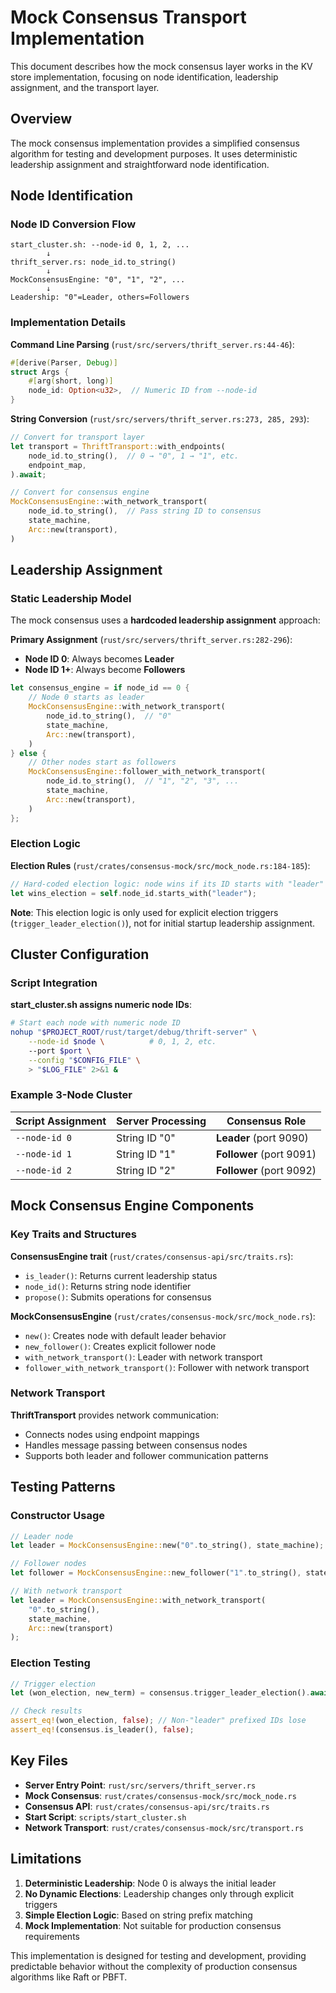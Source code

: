 # Mock Consensus Transport Implementation

This document describes how the mock consensus layer works in the KV store implementation, focusing on node identification, leadership assignment, and the transport layer.

## Overview

The mock consensus implementation provides a simplified consensus algorithm for testing and development purposes. It uses deterministic leadership assignment and straightforward node identification.

## Node Identification

### Node ID Conversion Flow

```
start_cluster.sh: --node-id 0, 1, 2, ...
        ↓
thrift_server.rs: node_id.to_string()
        ↓
MockConsensusEngine: "0", "1", "2", ...
        ↓
Leadership: "0"=Leader, others=Followers
```

### Implementation Details

**Command Line Parsing** (`rust/src/servers/thrift_server.rs:44-46`):
```rust
#[derive(Parser, Debug)]
struct Args {
    #[arg(short, long)]
    node_id: Option<u32>,  // Numeric ID from --node-id
}
```

**String Conversion** (`rust/src/servers/thrift_server.rs:273, 285, 293`):
```rust
// Convert for transport layer
let transport = ThriftTransport::with_endpoints(
    node_id.to_string(),  // 0 → "0", 1 → "1", etc.
    endpoint_map,
).await;

// Convert for consensus engine
MockConsensusEngine::with_network_transport(
    node_id.to_string(),  // Pass string ID to consensus
    state_machine,
    Arc::new(transport),
)
```

## Leadership Assignment

### Static Leadership Model

The mock consensus uses a **hardcoded leadership assignment** approach:

**Primary Assignment** (`rust/src/servers/thrift_server.rs:282-296`):
- **Node ID 0**: Always becomes **Leader**
- **Node ID 1+**: Always become **Followers**

```rust
let consensus_engine = if node_id == 0 {
    // Node 0 starts as leader
    MockConsensusEngine::with_network_transport(
        node_id.to_string(),  // "0"
        state_machine,
        Arc::new(transport),
    )
} else {
    // Other nodes start as followers
    MockConsensusEngine::follower_with_network_transport(
        node_id.to_string(),  // "1", "2", "3", ...
        state_machine,
        Arc::new(transport),
    )
};
```

### Election Logic

**Election Rules** (`rust/crates/consensus-mock/src/mock_node.rs:184-185`):
```rust
// Hard-coded election logic: node wins if its ID starts with "leader"
let wins_election = self.node_id.starts_with("leader");
```

**Note**: This election logic is only used for explicit election triggers (`trigger_leader_election()`), not for initial startup leadership assignment.

## Cluster Configuration

### Script Integration

**start_cluster.sh assigns numeric node IDs**:
```bash
# Start each node with numeric node ID
nohup "$PROJECT_ROOT/rust/target/debug/thrift-server" \
    --node-id $node \          # 0, 1, 2, etc.
    --port $port \
    --config "$CONFIG_FILE" \
    > "$LOG_FILE" 2>&1 &
```

### Example 3-Node Cluster

| Script Assignment | Server Processing | Consensus Role |
|-------------------|-------------------|----------------|
| `--node-id 0` | String ID "0" | **Leader** (port 9090) |
| `--node-id 1` | String ID "1" | **Follower** (port 9091) |
| `--node-id 2` | String ID "2" | **Follower** (port 9092) |

## Mock Consensus Engine Components

### Key Traits and Structures

**ConsensusEngine trait** (`rust/crates/consensus-api/src/traits.rs`):
- `is_leader()`: Returns current leadership status
- `node_id()`: Returns string node identifier
- `propose()`: Submits operations for consensus

**MockConsensusEngine** (`rust/crates/consensus-mock/src/mock_node.rs`):
- `new()`: Creates node with default leader behavior
- `new_follower()`: Creates explicit follower node
- `with_network_transport()`: Leader with network transport
- `follower_with_network_transport()`: Follower with network transport

### Network Transport

**ThriftTransport** provides network communication:
- Connects nodes using endpoint mappings
- Handles message passing between consensus nodes
- Supports both leader and follower communication patterns

## Testing Patterns

### Constructor Usage

```rust
// Leader node
let leader = MockConsensusEngine::new("0".to_string(), state_machine);

// Follower nodes
let follower = MockConsensusEngine::new_follower("1".to_string(), state_machine);

// With network transport
let leader = MockConsensusEngine::with_network_transport(
    "0".to_string(),
    state_machine,
    Arc::new(transport)
);
```

### Election Testing

```rust
// Trigger election
let (won_election, new_term) = consensus.trigger_leader_election().await;

// Check results
assert_eq!(won_election, false); // Non-"leader" prefixed IDs lose
assert_eq!(consensus.is_leader(), false);
```

## Key Files

- **Server Entry Point**: `rust/src/servers/thrift_server.rs`
- **Mock Consensus**: `rust/crates/consensus-mock/src/mock_node.rs`
- **Consensus API**: `rust/crates/consensus-api/src/traits.rs`
- **Start Script**: `scripts/start_cluster.sh`
- **Network Transport**: `rust/crates/consensus-mock/src/transport.rs`

## Limitations

1. **Deterministic Leadership**: Node 0 is always the initial leader
2. **No Dynamic Elections**: Leadership changes only through explicit triggers
3. **Simple Election Logic**: Based on string prefix matching
4. **Mock Implementation**: Not suitable for production consensus requirements

This implementation is designed for testing and development, providing predictable behavior without the complexity of production consensus algorithms like Raft or PBFT.